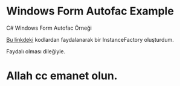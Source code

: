 # Windows Form Autofac Example
C# Windows Form Autofac Örneği

[Bu linkdeki](https://dotnetfiddle.net/M2REOb) kodlardan faydalanarak bir InstanceFactory oluşturdum.

Faydalı olması dileğiyle.

# Allah cc emanet olun.
